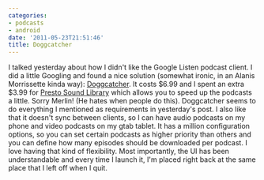 ```yaml
---
categories:
- podcasts
- android
date: '2011-05-23T21:51:46'
title: Doggcatcher
---
```



I talked yesterday about how I didn't like the Google Listen podcast
client. I did a little Googling and found a nice solution (somewhat
ironic, in an Alanis Morrissette kinda way):
[Doggcatcher](http://www.doggcatcher.com/). It costs $6.99 and I spent
an extra $3.99 for [Presto Sound Library](https://market.android.com/details?id=com.aocate.presto)
which allows you to speed up the podcasts a little. Sorry Merlin! (He
hates when people do this). Doggcatcher seems to do everything I
mentioned as requirements in yesterday's post. I also like that it
doesn't sync between clients, so I can have audio podcasts on my phone
and video podcasts on my gtab tablet. It has a million configuration
options, so you can set certain podcasts as higher priority than
others and you can define how many episodes should be downloaded per
podcast. I love having that kind of flexibility. Most importantly, the
UI has been understandable and every time I launch it, I'm placed
right back at the same place that I left off when I quit.
